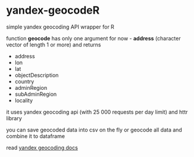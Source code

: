 # yandex-geocodeR
simple yandex geocoding API wrapper for R

function **geocode** has only one argument for now - **address** (character vector of length 1 or more) and returns 

* address  
* lon
* lat
* objectDescription
* country
* adminRegion
* subAdminRegion
* locality

it uses yandex geocoding api (with 25 000 requests per day limit) and httr library

you can save geocoded data into csv on the fly or geocode all data and combine it to dataframe

read [yandex geocoding docs](https://tech.yandex.ru/maps/doc/geocoder/desc/concepts/About-docpage/)
